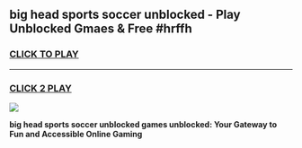 
## big head sports soccer unblocked - Play Unblocked Gmaes & Free #hrffh
<h3>
<a href="https://news.freeplayer.one?title=big_head_sports_soccer_unblocked&ref=03M">CLICK TO PLAY</a></h3>
<hr>

<h3>
<a href="https://news.freeplayer.one?title=big_head_sports_soccer_unblocked&ref=03M">CLICK 2 PLAY</a>
  
</h3>

<a href="https://news.freeplayer.one?title=big_head_sports_soccer_unblocked&ref=03M"><img src="https://clearcache.store/games.png"></a>


**big head sports soccer unblocked games unblocked: Your Gateway to Fun and Accessible Online Gaming**
